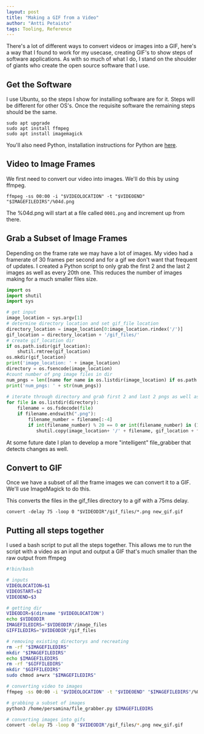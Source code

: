 ```yaml
---
layout: post
title: "Making a GIF from a Video"
author: "Antti Petaisto"
tags: Tooling, Reference
---
```


There's a lot of different ways to convert videos or images into a GIF, here's a way that I found to work for my usecase, creating GIF's to show steps of software applications.  As with so much of what I do, I stand on the shoulder of giants who create the open source software that I use.

## Get the Software

I use Ubuntu, so the steps I show for installing software are for it. Steps will be different for other OS's. Once the requisite software the remaining steps should be the same.  
```
sudo apt upgrade
sudo apt install ffmpeg 
sudo apt install imagemagick
```
You'll also need Python, installation instructions for Python are [here](https://www.python.org/downloads/).

## Video to Image Frames

We first need to convert our video into images. We'll do this by using ffmpeg.

```
ffmpeg -ss 00:00 -i "$VIDEOLOCATION" -t "$VIDEOEND" "$IMAGEFILEDIRS"/%04d.png
```

The %04d.png will start at a file called `0001.png` and increment up from there. 

## Grab a Subset of Image Frames

Depending on the frame rate we may have a lot of images. My video had a framerate of 30 frames per second and for a gif we don't want that frequent of updates.  I created a Python script to only grab the first 2 and the last 2 images as well as every 20th one.  This reduces the number of images making for a much smaller files size.

``` Python
import os
import shutil
import sys

# get input
image_location = sys.argv[1]
# determine directory location and set gif_file location
directory_location = image_location[0:image_location.rindex('/')]
gif_location = directory_location + '/gif_files/'
# create gif_location dir
if os.path.isdir(gif_location):
    shutil.rmtree(gif_location)
os.mkdir(gif_location)
print('image_location: ' + image_location)
directory = os.fsencode(image_location)
#count number of png image files in dir
num_pngs = len([name for name in os.listdir(image_location) if os.path.isfile(image_location + '/' + name) and name.endswith('.png') ])
print('num_pngs: ' + str(num_pngs))
    
# iterate through directory and grab first 2 and last 2 pngs as well as every 20th and copy to gif_files directory
for file in os.listdir(directory):
    filename = os.fsdecode(file)
    if filename.endswith(".png"): 
        filename_number = filename[:-4]
        if int(filename_number) % 20 == 0 or int(filename_number) in (1, 2, num_pngs, num_pngs-1):
           shutil.copy(image_location+ '/' + filename, gif_location + filename)
```

At some future date I plan to develop a more "intelligent" file_grabber that detects changes as well.

## Convert to GIF
Once we have a subset of all the frame images we can convert it to a GIF. We'll use ImageMagick to do this. 

This converts the files in the gif_files directory to a gif with a 75ms delay.

```
convert -delay 75 -loop 0 "$VIDEODIR"/gif_files/*.png new_gif.gif
```

## Putting all steps together

I used a bash script to put all the steps together. This allows me to run the script with a video as an input and output a GIF that's much smaller than the raw output from ffmpeg

``` bash
#!bin/bash

# inputs
VIDEOLOCATION=$1
VIDEOSTART=$2
VIDEOEND=$3

# getting dir
VIDEODIR=$(dirname "$VIDEOLOCATION")
echo $VIDEODIR
IMAGEFILEDIRS="$VIDEODIR"/image_files
GIFFILEDIRS="$VIDEODIR"/gif_files

# removing existing directorys and recreating
rm -rf "$IMAGEFILEDIRS"
mkdir "$IMAGEFILEDIRS"
echo $IMAGEFILEDIRS
rm -rf "$GIFFILEDIRS"
mkdir "$GIFFILEDIRS"
sudo chmod a+wrx "$IMAGEFILEDIRS"

# converting video to images
ffmpeg -ss 00:00 -i "$VIDEOLOCATION" -t "$VIDEOEND" "$IMAGEFILEDIRS"/%04d.png

# grabbing a subset of images
python3 /home/persamina/file_grabber.py $IMAGEFILEDIRS

# converting images into gifs
convert -delay 75 -loop 0 "$VIDEODIR"/gif_files/*.png new_gif.gif
```

